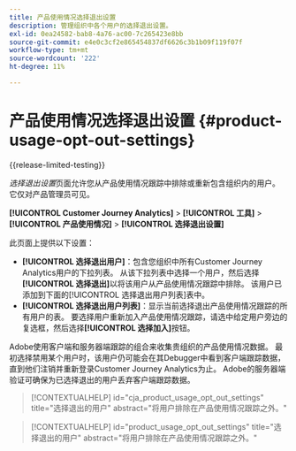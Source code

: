 ```yaml
---
title: 产品使用情况选择退出设置
description: 管理组织中各个用户的选择退出设置。
exl-id: 0ea24582-bab8-4a76-ac00-7c265423e8bb
source-git-commit: e4e0c3cf2e865454837df6626c3b1b09f119f07f
workflow-type: tm+mt
source-wordcount: '222'
ht-degree: 11%

---
```


# 产品使用情况选择退出设置 {#product-usage-opt-out-settings}

{{release-limited-testing}}

_选择退出设置_&#x200B;页面允许您从产品使用情况跟踪中排除或重新包含组织内的用户。 它仅对产品管理员可见。

**[!UICONTROL Customer Journey Analytics]** > **[!UICONTROL 工具]** > **[!UICONTROL 产品使用情况]** > **[!UICONTROL 选择退出设置]**

此页面上提供以下设置：

* **[!UICONTROL 选择退出用户]**：包含您组织中所有Customer Journey Analytics用户的下拉列表。 从该下拉列表中选择一个用户，然后选择&#x200B;**[!UICONTROL 选择退出]**&#x200B;以将该用户从产品使用情况跟踪中排除。 该用户已添加到下面的[!UICONTROL 选择退出用户列表]表中。
* **[!UICONTROL 选择退出用户列表]**：显示当前选择退出产品使用情况跟踪的所有用户的表。 要选择用户重新加入产品使用情况跟踪，请选中给定用户旁边的复选框，然后选择&#x200B;**[!UICONTROL 选择加入]**&#x200B;按钮。

Adobe使用客户端和服务器端跟踪的组合来收集贵组织的产品使用情况数据。 最初选择禁用某个用户时，该用户仍可能会在其Debugger中看到客户端跟踪数据，直到他们注销并重新登录Customer Journey Analytics为止。 Adobe的服务器端验证可确保为已选择退出的用户丢弃客户端跟踪数据。

>[!CONTEXTUALHELP]
>id="cja_product_usage_opt_out_settings"
>title="选择退出的用户"
>abstract="将用户排除在产品使用情况跟踪之外。"

>[!CONTEXTUALHELP]
>id="product_usage_opt_out_settings"
>title="选择退出的用户"
>abstract="将用户排除在产品使用情况跟踪之外。"
